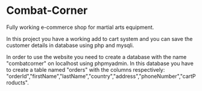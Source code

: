 # Combat-Corner
Fully working e-commerce shop for martial arts equipment.

In this project you have a working add to cart system and you can save the customer details in database using php and mysqli. 

In order to use the website you need to create a database with the name "combatcorner" on localhost using phpmyadmin. 
In this database you have to create a table named "orders" with the columns respectively: "orderId","firstName","lastName","country","address","phoneNumber","cartProducts".

